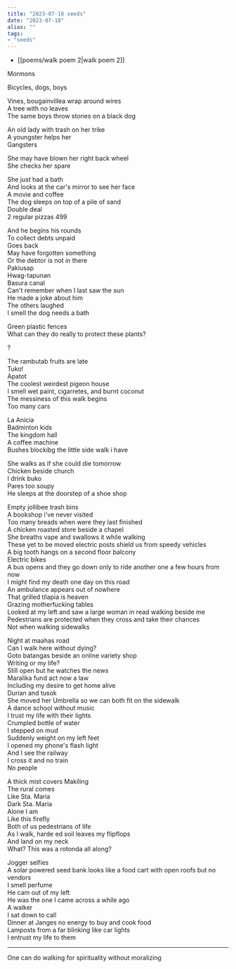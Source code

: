 ```yaml
---
title: "2023-07-18 seeds"
date: "2023-07-18"
alias: ""
tags:
- "seeds"
---
```


- [[poems/walk poem 2|walk poem 2]]

Mormons  

Bicycles, dogs, boys  

Vines, bougainvillea wrap around wires  
A tree with no leaves  
The same boys throw stones on a black dog  

An old lady with trash on her trike  
A youngster helps her  
Gangsters  

She may have blown her right back wheel  
She checks her spare  

She just had a bath  
And looks at the car's mirror to see her face  
A movie and coffee  
The dog sleeps on top of a pile of sand  
Double deal  
2 regular pizzas 499  

And he begins his rounds  
To collect debts unpaid  
Goes back  
May have forgotten something  
Or the debtor is not in there  
Pakiusap  
Hwag-tapunan  
Basura canal  
Can't remember when I last saw the sun  
He made a joke about him  
The others laughed  
I smell the dog needs a bath  

Green plastic fences  
What can they do really to protect these plants?  

?  

The rambutab fruits are late  
Tuko!  
Apatot  
The coolest weirdest pigeon house  
I smell wet paint, cigarretes, and burnt coconut  
The messiness of this walk begins  
Too many cars  

La Anicia  
Badminton kids  
The kingdom hall  
A coffee machine  
Bushes blockibg the little side walk i have  

She walks as if she could die tomorrow  
Chicken beside church  
I drink buko  
Pares too soupy  
He sleeps at the doorstep of a shoe shop  

Empty jollibee trash bins  
A bookshop i've never visited  
Too many breads when were they last finished  
A chicken roasted store beside a chapel  
She breaths vape and swallows it while walking  
These yet to be moved electric posts shield us from speedy vehicles  
A big tooth hangs on a second floor balcony  
Electric bikes  
A bus opens and they go down only to ride another one a few hours from now  
I might find my death one day on this road  
An ambulance appears out of nowhere  
That grilled tilapia is heaven  
Grazing motherfucking tables  
Looked at my left and saw a large woman in read walking beside me  
Pedestrians are protected when they cross and take their chances  
Not when walking sidewalks  

Night at maahas road  
Can I walk here without dying?  
Goto batangas beside an online variety shop  
Writing or my life?  
Still open but he watches the news  
Maralika fund act now a law  
Including my desire to get home alive  
Durian and tusok  
She moved her Umbrella so we can both fit on the sidewalk  
A dance school without music  
I trust my life with their lights  
Crumpled bottle of water  
I stepped on mud  
Suddenly weight on my left feet  
I opened my phone's flash light  
And I see the railway  
I cross it and no train  
No people  

A thick mist covers Makiling  
The rural comes  
Like Sta. Maria  
Dark Sta. Maria  
Alone I am  
Like this firefly  
Both of us pedestrians of life  
As I walk, harde ed soil leaves my flipflops  
And land on my neck  
What? This was a rotonda all along?  

Jogger selfies  
A solar powered seed bank looks like a food cart with open roofs   but no vendors  
I smell perfume  
He cam out of my left  
He was the one I came across a while ago  
A walker  
I sat down to call  
Dinner at Janges no energy to buy and cook food  
Lamposts from a far blinking like car lights  
I entrust my life to them  

---
One can do walking for spirituality without moralizing

